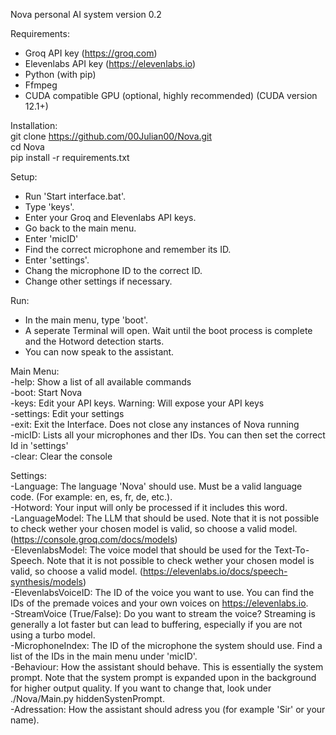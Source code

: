 Nova personal AI system version 0.2

Requirements:  
- Groq API key (https://groq.com)  
- Elevenlabs API key (https://elevenlabs.io)  
- Python (with pip)  
- Ffmpeg  
- CUDA compatible GPU (optional, highly recommended) (CUDA version 12.1+)  

Installation:  
git clone https://github.com/00Julian00/Nova.git  
cd Nova  
pip install -r requirements.txt  

Setup:  
- Run 'Start interface.bat'.  
- Type 'keys'.  
- Enter your Groq and Elevenlabs API keys.  
- Go back to the main menu.  
- Enter 'micID'  
- Find the correct microphone and remember its ID.  
- Enter 'settings'.  
- Chang the microphone ID to the correct ID.  
- Change other settings if necessary.  

Run:  
- In the main menu, type 'boot'.  
- A seperate Terminal will open. Wait until the boot process is complete and the Hotword detection starts.  
- You can now speak to the assistant.  



Main Menu:  
-help: Show a list of all available commands  
-boot: Start Nova  
-keys: Edit your API keys. Warning: Will expose your API keys  
-settings: Edit your settings  
-exit: Exit the Interface. Does not close any instances of Nova running  
-micID: Lists all your microphones and ther IDs. You can then set the correct Id in 'settings'  
-clear: Clear the console  


Settings:  
-Language: The language 'Nova' should use. Must be a valid language code. (For example: en, es, fr, de, etc.).  
-Hotword: Your input will only be processed if it includes this word.  
-LanguageModel: The LLM that should be used. Note that it is not possible to check wether your chosen model is valid, so choose a valid model. (https://console.groq.com/docs/models)  
-ElevenlabsModel: The voice model that should be used for the Text-To-Speech. Note that it is not possible to check wether your chosen model is valid, so choose a valid model. (https://elevenlabs.io/docs/speech-synthesis/models)  
-ElevenlabsVoiceID: The ID of the voice you want to use. You can find the IDs of the premade voices and your own voices on https://elevenlabs.io.  
-StreamVoice (True/False): Do you want to stream the voice? Streaming is generally a lot faster but can lead to buffering, especially if you are not using a turbo model.  
-MicrophoneIndex: The ID of the microphone the system should use. Find a list of the IDs in the main menu under 'micID'.  
-Behaviour: How the assistant should behave. This is essentially the system prompt. Note that the system prompt is expanded upon in the background for higher output quality. If you want to change that, look under ./Nova/Main.py hiddenSystenPrompt.  
-Adressation: How the assistant should adress you (for example 'Sir' or your name).  
